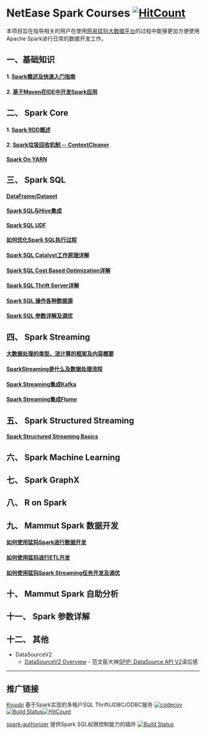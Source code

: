 # NetEase Spark Courses [![HitCount](http://hits.dwyl.io/netease-bigdata/ne-spark-courseware.svg)](http://hits.dwyl.io/netease-bigdata/ne-spark-courseware)

本项目旨在指导相关的用户在使用[网易猛犸大数据平台](https://bigdata.163yun.com/mammut)的过程中能够更加方便使用Apache Spark进行日常的数据开发工作。


## 一、基础知识
#### 1. [Spark概述及快速入门指南](https://netease-bigdata.github.io/ne-spark-courseware/slides/spark_basics/spark_basics_and_quick_start.html#1)  
#### 2. [基于Maven在IDE中开发Spark应用]()

## 二、 Spark Core
#### 1. [Spark RDD概述](https://netease-bigdata.github.io/ne-spark-courseware/slides/spark_core/rdd_basics.html#1)
#### 2. [Spark垃圾回收机制 -- ContextCleaner](https://netease-bigdata.github.io/ne-spark-courseware/slides/spark_core/context_cleaner.html#1)  
#### [Spark On YARN]()

## 三、 Spark SQL
#### [DataFrame/Dataset]()
#### [Spark SQL与Hive集成]()   
#### [Spark SQL UDF]()
#### [如何优化Spark SQL执行过程]()  
#### [Spark SQL Catalyst工作原理详解]()  
#### [Spark SQL Cost Based Optimization详解]()  
#### [Spark SQL Thrift Server详解]()  
#### [Spark SQL 操作各种数据源]()  
#### [Spark SQL 参数详解及调优]()

## 四、 Spark Streaming
#### [大数据处理的类型、流计算的框架及内容概要]()  
#### [SparkStreaming是什么及数据处理流程]()
#### [Spark Streaming集成Kafka]()
#### [Spark Streaming集成Flume]()


## 五、 Spark Structured Streaming
#### [Spark Structured Streaming Basics](https://yaooqinn.github.io/sugar/slides/StructuedStreamingBasics.html#1) 

## 六、 Spark Machine Learning

## 七、 Spark GraphX

## 八、 R on Spark

## 九、 Mammut Spark 数据开发
#### [如何使用猛犸Spark进行数据开发]() 
#### [如何使用猛犸进行ETL开发]()
#### [如何使用猛犸Spark Streaming任务开发及调优]()

## 十、 Mammut Spark 自助分析

## 十一、 Spark 参数详解

## 十二、 其他
- DataSourceV2
    - [DataSourceV2 Overview](https://yaooqinn.github.io/sugar/docs/spark/datasourcev2/1_start_from_the_jira.html) - 范文臣大神[SPIP: DataSource API V2](https://docs.google.com/document/d/1n_vUVbF4KD3gxTmkNEon5qdQ-Z8qU5Frf6WMQZ6jJVM/edit#heading=h.mi1fbff5f8f9)读后感

---

## 推广链接 
[Kyuubi](https://github.com/yaooqinn/kyuubi) 基于Spark实现的多租户SQL Thrift/JDBC/ODBC服务 [![codecov](https://codecov.io/gh/yaooqinn/kyuubi/branch/master/graph/badge.svg)](https://codecov.io/gh/yaooqinn/kyuubi) [![Build Status](https://travis-ci.org/yaooqinn/kyuubi.svg?branch=master)](https://travis-ci.org/yaooqinn/kyuubi)[![HitCount](http://hits.dwyl.io/yaooqinn/kyuubi.svg)](http://hits.dwyl.io/yaooqinn/kyuubi) 

[spark-authorizer](https://github.com/yaooqinn/spark-authorizer) 提供Spark SQL权限控制能力的插件 [![Build Status](https://travis-ci.org/yaooqinn/spark-authorizer.svg?branch=master)](https://travis-ci.org/yaooqinn/spark-authorizer)
